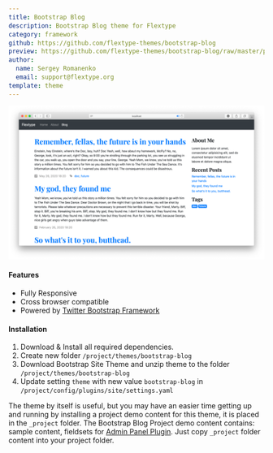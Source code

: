 ```yaml
---
title: Bootstrap Blog
description: Bootstrap Blog theme for Flextype
category: framework
github: https://github.com/flextype-themes/bootstrap-blog
preview: https://github.com/flextype-themes/bootstrap-blog/raw/master/preview.png
author:
  name: Sergey Romanenko
  email: support@flextype.org
template: theme
---
```


![Bootstrap Blog](https://github.com/flextype-themes/bootstrap-blog/raw/master/preview.png)

#### Features

* Fully Responsive
* Cross browser compatible
* Powered by [Twitter Bootstrap Framework](https://getbootstrap.com)

#### Installation

1. Download & Install all required dependencies.
2. Create new folder `/project/themes/bootstrap-blog`
3. Download Bootstrap Site Theme and unzip theme to the folder `/project/themes/bootstrap-blog`
4. Update setting `theme` with new value `bootstrap-blog` in `/project/config/plugins/site/settings.yaml`

The theme by itself is useful, but you may have an easier time getting up and running by installing a project demo content for this theme, it is placed in the `_project` folder. The Bootstrap Blog Project demo content contains: sample content, fieldsets for [Admin Panel Plugin](https://github.com/flextype-plugins/admin). Just copy `_project` folder content into your project folder.
